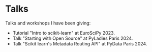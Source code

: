 # Talks

Talks and workshops I have been giving:

- Tutorial "Intro to scikit-learn" at EuroSciPy 2023.
- Talk "Starting with Open Source" at PyLadies Paris 2024.
- Talk "Scikit learn's Metadata Routing API" at PyData Paris 2024.